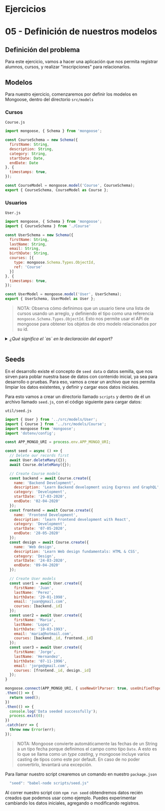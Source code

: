# Ejercicios
# 05 - Definición de nuestros modelos

## Definición del problema

Para este ejercicio, vamos a hacer una aplicación que nos permita registrar alumnos, cursos, y realizar "inscripciones" para relacionarlos.

## Modelos

Para nuestro ejercicio, comenzaremos por definir los modelos en Mongoose, dentro del directorio `src/models`

### Cursos
`Course.js`
```javascript
import mongoose, { Schema } from 'mongoose';

const CourseSchema = new Schema({
  firstName: String,
  description: String,
  category: String,
  startDate: Date,
  endDate: Date
}, {
  timestamps: true,
});

const CourseModel = mongoose.model('Course', CourseSchema);
export { CourseSchema, CourseModel as Course };
```

### Usuarios
`User.js`
```javascript
import mongoose, { Schema } from 'mongoose';
import { CourseSchema } from './Course'

const UserSchema = new Schema({
  firstName: String,
  lastName: String,
  email: String,
  birthDate: String,
  courses: [{
    type: mongoose.Schema.Types.ObjectId,
    ref: 'Course'
  }]
}, {
  timestamps: true,
});

const UserModel = mongoose.model('User', UserSchema);
export { UserSchema, UserModel as User };
```

> NOTA: Observa cómo definimos que un usuario tiene una lista de cursos usando un arreglo, y definiendo el tipo como una referencia `mongoose.Schema.Types.ObjectId`. Esto nos permite usar el API de mongoose para obtener los objetos de otro modelo relacionados por su id.

<details>
  <summary><i>¿Qué significa el `as` en la declaración del export?</i></summary> 
  <br />
  ES6 nos permite definir el nombre con el que queremos exportar algo dentro de un módulo usando un _alias_. En este caso, como generalmente usaremos los modelos usando su nombre (por ejemplo, <code>User</code>, el exportar <code>UserModel</code> es redundante.
</details>
<br />

## Seeds

En el desarrollo existe el concepto de `seed data` o datos semilla, que nos sirven para poblar nuestra base de datos con contenido inicial, ya sea para desarrollo o pruebas. Para eso, vamos a crear un archivo que nos permita limpiar los datos existentes, y definir y cargar esos datos iniciales.

Para esto vamos a crear un directorio llamado `scripts` y dentro de él un archivo llamado `seed.js`, con el código siguiente para cargar datos:

`util/seed.js`
```javascript
import { User } from '../src/models/User';
import { Course } from '../src/models/Course';
import mongoose from 'mongoose';
import 'dotenv/config';

const APP_MONGO_URI = process.env.APP_MONGO_URI;

const seed = async () => {
  // Delete our records first
  await User.deleteMany({});
  await Course.deleteMany({});

  // Create Course models
  const backend = await Course.create({
    name: 'Backend Development',
    description: 'Learn Backend development using Express and GraphQL',
    category: 'Development',
    startDate: '17-03-2020',
    endDate: '02-04-2020'
  });
  const frontend = await Course.create({
    name: 'Frontend Development',
    description: 'learn Frontend development with React',
    category: 'Development',
    startDate: '07-05-2020',
    endDate: '28-05-2020'
  });
  const design = await Course.create({
    name: 'Web design',
    description: 'Learn Web design fundamentals: HTML & CSS',
    category: 'Design',
    startDate: '24-03-2020',
    endDate: '09-04-2020'
  });

  // Create User models
  const user1 = await User.create({
    firstName: 'Juan',
    lastName: 'Perez',
    birthDate: '29-01-1998',
    email: 'juan@gmail.com',
    courses: [backend._id]
  });
  const user2 = await User.create({
    firstName: 'Maria',
    lastName: 'Lopez',
    birthDate: '10-03-1993',
    email: 'maria@hotmail.com',
    courses: [backend._id, frontend._id]
  });
  const user3 = await User.create({
    firstName: 'Jorge',
    lastName: 'Hernandez',
    birthDate: '07-11-1996',
    email: 'jorge@gmail.com',
    courses: [frontend._id, design._id]
  });
}

mongoose.connect(APP_MONGO_URI, { useNewUrlParser: true, useUnifiedTopology: true })
.then(() => {
  return seed();
})
.then(() => {
  console.log('Data seeded successfully');
  process.exit(0);
})
.catch(err => {
  throw new Error(err);
});

```

> NOTA: Mongoose convierte automáticamente las fechas de un String a un tipo fecha porque definimos el campo como tipo `Date`. A esto es lo que se llama como un _type casting_, y mongoose incluye varios casting de tipos como este por default. En caso de no poder convertirlo, levantará una excepción.

Para llamar nuestro script crearemos un comando en nuestro `package.json`

```javascript
  "seed": "babel-node scripts/seed.js"
```

Al correr nuestro script con `npm run seed` obtendremos datos recién creados que podemos usar como ejemplo. Puedes experimentar cambiando los datos iniciales, agregando o modificando registros.